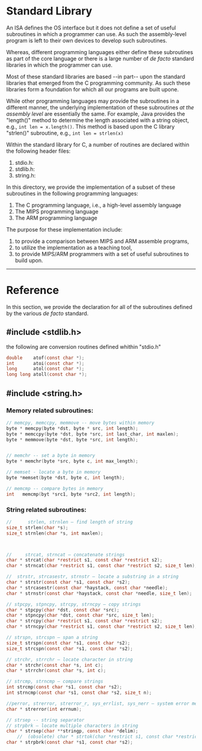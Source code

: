 # Standard Library

An ISA defines the OS interface but it does not define a set of useful subroutines in which a programmer can use.  As such the assembly-level program is left to their own devices to develop such subroutines.

Whereas, different programming languages either define these subroutines as part of the core language or there is a large number of _de facto_ standard libraries in which the programmer can use.

Most of these standard libraries are based --in part-- upon the standard libraries that emerged from the C programming community. As such these libraries form a foundation for which all our programs are built upone.

While other programming languages may provide the subroutines in a different manner, the underlying implementation of these subroutines *at the assembly level* are essentially the same.  For example, Java provides the "length()" method to determine the length associated with a string object, e.g., ``int len = x.length()``. This method is based upon the C library "strlen()" subroutine, e.g., ``int len = strlen(x)``

Within the standard library for C, a number of routines are declared within the following header files:

1. stdio.h:
1. stdlib.h:
1. string.h:

In this directory, we provide the implementation of a subset of these subroutines in the following programming languages:

1. The C programming language, i.e., a high-level assembly language
1. The MIPS programming language
1. The ARM programming language

The purpose for these implementation include:

1. to provide a comparison between MIPS and ARM assemble programs,
1. to utilize the implementation as a teaching tool,
1. to provide MIPS/ARM programmers with a set of useful subroutines to build upon.



---
# Reference
In this section, we provide the declaration for all of the subroutines defined by the various _de facto_ standard.

## \#include <stdlib.h>

the following are conversion routines defined whithin "stdio.h"

```c
double    atof(const char *);
int       atoi(const char *);
long      atol(const char *);
long long atoll(const char *);
```


## \#include <string.h>

### Memory related subroutines:

```c
// memcpy, memccpy, memmove -- move bytes within memory
byte * memcpy(byte *dst, byte * src, int length);
byte * memccpy(byte *dst, byte *src, int last_char, int maxlen);
byte * memmove(byte *dst, byte *src, int length);


// memchr -- set a byte in memory
byte * memchr(byte *src, byte c, int max_length);

// memset - locate a byte in memory
byte *memset(byte *dst, byte c, int length);

// memcmp -- compare bytes in memory
int   memcmp(byt *src1, byte *src2, int length);
```

### String related subroutines:

```c
//      strlen, strnlen – find length of string
size_t strlen(char *s);
size_t strnlen(char *s, int maxlen);



//     strcat, strncat – concatenate strings
char * strcat(char *restrict s1, const char *restrict s2);
char * strncat(char *restrict s1, const char *restrict s2, size_t len);

//  strstr, strcasestr, strnstr – locate a substring in a string
char * strstr(const char *s1, const char *s2);
char * strcasestr(const char *haystack, const char *needle);
char * strnstr(const char *haystack, const char *needle, size_t len);

// stpcpy, stpncpy, strcpy, strncpy – copy strings
char * stpcpy(char *dst, const char *src);
char * stpncpy(char *dst, const char *src, size_t len);
char * strcpy(char *restrict s1, const char *restrict s2);
char * strncpy(char *restrict s1, const char *restrict s2, size_t len);

// strspn, strcspn – span a string
size_t strspn(const char *s1, const char *s2);
size_t strcspn(const char *s1, const char *s2);

// strchr, strrchr – locate character in string
char * strchr(const char *s, int c);
char * strrchr(const char *s, int c);

// strcmp, strncmp – compare strings
int strcmp(const char *s1, const char *s2);
int strncmp(const char *s1, const char *s2, size_t n);

//perror, strerror, strerror_r, sys_errlist, sys_nerr – system error messages
char * strerror(int errnum);

// strsep -- string separator
// strpbrk – locate multiple characters in string
char * strsep(char **stringp, const char *delim);
    //  (obsolete) char * strtok(char *restrict s1, const char *restrict s2);
char * strpbrk(const char *s1, const char *s2);

```

